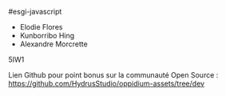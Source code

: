 #esgi-javascript

* Elodie Flores
* Kunborribo Hing
* Alexandre Morcrette

5IW1

Lien Github pour point bonus sur la communauté Open Source : https://github.com/HydrusStudio/oppidium-assets/tree/dev
